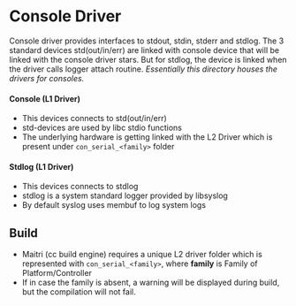 # Console Driver

Console driver provides interfaces to stdout, stdin, stderr and stdlog. The 3 standard devices std(out/in/err) are linked with console device that will be linked with the console driver stars. But for stdlog, the device is linked when the driver calls logger attach routine. _Essentially this directory houses the drivers for consoles._

#### Console (L1 Driver)
- This devices connects to std(out/in/err)
- std-devices are used by libc stdio functions
- The underlying hardware is getting linked with the L2 Driver which is present under `con_serial_<family>` folder

#### Stdlog (L1 Driver)
- This devices connects to stdlog
- stdlog is a system standard logger provided by libsyslog
- By default syslog uses membuf to log system logs

## Build
- Maitri (cc build engine) requires a unique L2 driver folder which is represented with `con_serial_<family>`, where **family** is Family of Platform/Controller
- If in case the family is absent, a warning will be displayed during build, but the compilation will not fail.
